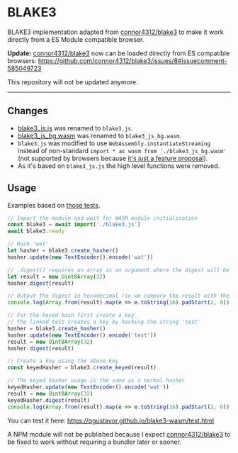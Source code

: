 # BLAKE3

BLAKE3 implementation adapted from [connor4312/blake3](https://github.com/connor4312/blake3) to make it work directly from a ES Module compatible browser.

**Update:** [connor4312/blake3](https://github.com/connor4312/blake3) now can be loaded directly from ES compatible browsers: https://github.com/connor4312/blake3/issues/8#issuecomment-585049723

This repository will not be updated anymore.

---

## Changes

- [blake3_js.js](https://unpkg.com/browse/blake3@2.0.0/dist/wasm/browser/blake3_js.js) was renamed to `blake3.js`.
- [blake3_js_bg.wasm](https://unpkg.com/browse/blake3@2.0.0/dist/wasm/browser/blake3_js_bg.wasm) was renamed to `blake3_js_bg.wasm`.
- `blake3.js` was modified to use `WebAssembly.instantiateStreaming` instead of non-standard `import * as wasm from './blake3_js_bg.wasm'` (not supported by browsers because [it's just a feature proposal](https://github.com/WebAssembly/proposals/issues/12)).
- As it's based on `blake3_js.js` the high level functions were removed.

## Usage

Examples based on <a href="https://github.com/dirkschumacher/blake3/blob/cb96f29156f0d7cf263f46291c3b417acfae02af/tests/testthat/test-hash.R">those tests</a>.

```javascript
// Import the module and wait for WASM module initialization
const blake3 = await import('./blake3.js')
await blake3.ready

// Hash 'wat'
let hasher = blake3.create_hasher()
hasher.update(new TextEncoder().encode('wat'))

// .digest() requires an array as an argument where the digest will be stored
let result = new Uint8Array(32)
hasher.digest(result)

// Output the digest in hexadecimal (so we compare the result with the linked test)
console.log(Array.from(result).map(e => e.toString(16).padStart(2, 0)).join(''))

// For the keyed hash first create a key
// The linked test creates a key by hashing the string 'test'
hasher = blake3.create_hasher()
hasher.update(new TextEncoder().encode('test'))
result = new Uint8Array(32)
hasher.digest(result)

// Create a key using the above key
const keyedHasher = blake3.create_keyed(result)

// The keyed hasher usage is the same as a normal hasher
keyedHasher.update(new TextEncoder().encode('wat'))
result = new Uint8Array(32)
keyedHasher.digest(result)
console.log(Array.from(result).map(e => e.toString(16).padStart(2, 0)).join(''))
```

You can test it here: https://qgustavor.github.io/blake3-wasm/test.html

A NPM module will not be published because I expect [connor4312/blake3](https://github.com/connor4312/blake3) to be fixed to work without requiring a bundler later or sooner.
